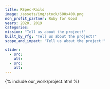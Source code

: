 ```yaml
---
title: RSpec-Rails
image: /assets/img/stock/600x400.png
non_profit_partner: Ruby for Good
years: 2020, 2019
categories: 
mission: "Tell us about the project!"
built_by_rfg: "Tell us about the project!"
scope_and_impact: "Tell us about the project!"

slider:
  - src:
    alt:
  - src:
    alt:
---
```


{% include our_work/project.html %}
